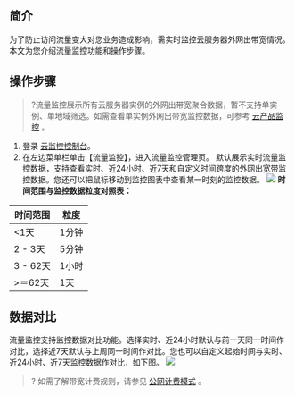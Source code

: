 ## 简介


为了防止访问流量变大对您业务造成影响，需实时监控云服务器外网出带宽情况。本文为您介绍流量监控功能和操作步骤。



## 操作步骤

> ?流量监控展示所有云服务器实例的外网出带宽聚合数据，暂不支持单实例、单地域筛选。如需查看单实例外网出带宽监控数据，可参考 [云产品监控](https://cloud.tencent.com/document/product/248/42450) 。

1. 登录 [云监控控制台](https://console.cloud.tencent.com/monitor/overview)。
2. 在左边菜单栏单击【流量监控】，进入流量监控管理页。
默认展示实时流量监控数据，支持查看实时、近24小时、近7天和自定义时间跨度的外网出宽带监控数据。您还可以把鼠标移动到监控图表中查看某一时刻的监控数据。
![](https://main.qcloudimg.com/raw/8dc2f74f0dec6557a3f7dad644a23a0d.png)
**时间范围与监控数据粒度对照表：**
<table>
<thead>
<tr>
<th>时间范围</th>
<th>粒度</th>
</tr>
</thead>
<tbody><tr>
<td>&lt;1天</td>
<td>1分钟</td>
</tr>
<tr>
<td>2 - 3天</td>
<td>5分钟</td>
</tr>
<tr>
<td>3 - 62天</td>
<td>1小时</td>
</tr>
<tr>
<td>&gt;＝62天</td>
<td>1天</td>
</tr>
</tbody></table>

## 数据对比

流量监控支持监控数据对比功能。选择实时、近24小时默认与前一天同一时间作对比，选择近7天默认与上周同一时间作对比。您也可以自定义起始时间与实时、近24小时、近7天监控数据作对比，如下图。
![](https://main.qcloudimg.com/raw/be82b3255f0f5aa7b050fc5753358c67.png)

>? 如需了解带宽计费规则，请参见 [公网计费模式](https://cloud.tencent.com/document/product/213/10578) 。


